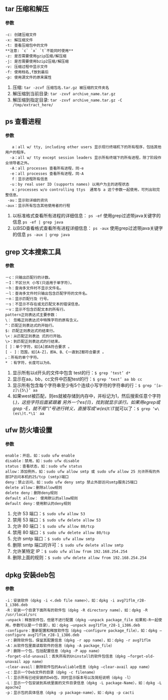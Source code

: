 ## tar 压缩和解压
#### 参数
    -c: 创建压缩文件  
    -x: 解压缩文件  
    -t: 查看压缩包中的文件  
    **注意: `c` `x` `t`不能同时使用**  
    -z: 是否需要使用gzip压缩/解压缩  
    -j: 是否需要使用bzip2压缩/解压缩  
    -v: 压缩过程中显示文件  
    -f: 使用档名,f放到最后  
    -p: 使用源文件的原来属性  
    
1. 压缩: `tar -zcvf 压缩包名.tar.gz 被压缩的文件夹名`
2. 解压缩到当前目录: `tar -zxvf archive_name.tar.gz`
3. 解压缩到指定目录: `tar -zxvf archive_name.tar.gz -C /tmp/extract_here/`

## ps 查看进程  
#### 参数  
       a：all w/ tty, including other users 显示现行终端机下的所有程序，包括其他用户的程序。
      -a：all w/ tty except session leaders 显示所有终端下的所有进程，除了阶段作业领导者之外。  
      -A：all processes 查看所有进程，同-e  
      -e：all processes 查看所有进程，同-A  
       f：显示进程所有信息  
      -u：by real user ID (supports names) 以用户为主的进程状态  
       x：processes w/o controlling ttys  通常与 a 这个参数一起使用，可列出较完整信息。  
     -au：显示较详细的资讯  
    -aux：显示所有包含其他使用者的行程  

1. 以标准格式查看所有进程的详细信息： `ps -ef`  使用grep过滤带java关键字的信息  `ps -ef | grep java`  
2. 以BSD查看格式查看所有进程详细信息： `ps -aux`  使用grep过滤带java关键字的信息  `ps -aux | grep java`  

## grep 文本搜索工具  
#### 参数  
    －c：只输出匹配行的计数。  
    －I：不区分大 小写(只适用于单字符)。  
    －h：查询多文件时不显示文件名。  
    －l：查询多文件时只输出包含匹配字符的文件名。  
    －n：显示匹配行及 行号。  
    －s：不显示不存在或无匹配文本的错误信息。  
    －v：显示不包含匹配文本的所有行。  
    pattern正则表达式主要参数：  
    \： 忽略正则表达式中特殊字符的原有含义。  
    ^：匹配正则表达式的开始行。  
    $: 匹配正则表达式的结束行。  
    \<：从匹配正则表达 式的行开始。  
    \>：到匹配正则表达式的行结束。  
    [ ]：单个字符，如[A]即A符合要求 。  
    [ - ]：范围，如[A-Z]，即A、B、C一直到Z都符合要求 。  
    。：所有的单个字符。  
    * ：有字符，长度可以为0。  
    
1. 显示所有以d开头的文件中包含 test的行：`$ grep ‘test’ d*`  
2. 显示在aa，bb，cc文件中匹配test的行：`$ grep ‘test’ aa bb cc`  
3. 显示所有包含每个字符串至少有5个连续小写字符的字符串的行：`$ grep ‘[a-z]\{5\}’ aa`  
4. 如果west被匹配，则es就被存储到内存中，并标记为1，然后搜索任意个字符(.*)，这些字符后面紧跟着 另外一个es(\1)，找到就显示该行。如果用egrep或grep -E，就不用”\”号进行转义，直接写成’w(es)t.*\1′就可以了：`$ grep ‘w\(es\)t.*\1′ aa`
  
## ufw 防火墙设置  
#### 参数  
    enable：开启，如：sudo ufw enable
    disable：禁用，如：sudo ufw disable
    status：查看状态，如：sudo ufw status
    allow：添加例外，如：sudo ufw allow smtp 或 sudo ufw allow 25 允许所有的外部IP访问本机的25/tcp (smtp)端口
    deny：禁止访问，如：sudo ufw deny smtp 禁止外部访问smtp服务25端口
    delete allow：删除allow规则
    delete deny：删除deny规则
    default allow： 使用默认的allow规则
    default deny：使用默认的deny规则  
    
1. 允许 53 端口：`$ sudo ufw allow 53`  
2. 禁用 53 端口：`$ sudo ufw delete allow 53`  
3. 允许 80 端口：`$ sudo ufw allow 80/tcp`  
4. 禁用 80 端口：`$ sudo ufw delete allow 80/tcp`  
5. 允许 smtp 端口：`$ sudo ufw allow smtp`  
6. 删除 smtp 端口的许可：`$ sudo ufw delete allow smtp`  
7. 允许某特定 IP：`$ sudo ufw allow from 192.168.254.254`  
8. 删除上面的规则：`$ sudo ufw delete allow from 192.168.254.254`  

## dpkg 安装deb包  
#### 参数  
    -i：安装软件（dpkg -i <.deb file name>），如：dpkg -i avg71flm_r28-1_i386.deb
    -R：安装一个目录下面所有的软件包（dpkg -R directory name），如：dpkg -R /usr/local/src
    -unpack：释放软件包，但是不进行配置（dpkg –unpack package_file 如果和-R一起使用，参数可以是一个目录），如：dpkg –unpack avg71flm_r28-1_i386.deb
    -configure：重新配置和释放软件包（dpkg –configure package_file），如：dpkg –configure avg71flm_r28-1_i386.deb
    -r：删除软件包，保留其配置信息（dpkg -r app name），如：dpkg -r avg71flm
    -A：从软件包里面读取软件的信息（dpkg -A package_file）
    -P：删除一个包，包括配置信息（dpkg -P app name）
    -forget-old-unavail：丢失所有的Uninstall的软件包信息（dpkg –forget-old-unavail app name）
    -clear-avail：删除软件包的Avaliable信息（dpkg –clear-avail app name）
    -c：显示一个Deb文件的目录（dpkg -c filename）
    -l：显示所有已经安装的Deb包，同时显示版本号以及简短说明（dpkg -l）
    -L：显示一个包安装到系统里面的文件目录信息（dpkg -L package-Name），如：dpkg -L apache2
    -p：显示包的具体信息（dpkg -p package-name），如：dpkg -p cacti
    
